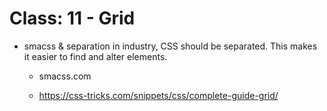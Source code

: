 # Class: 11 - Grid

* smacss & separation
  in industry, CSS should be separated. This makes it easier to find and alter elements.

  * smacss.com

  * https://css-tricks.com/snippets/css/complete-guide-grid/
